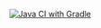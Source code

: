 [![Java CI with Gradle](https://github.com/ElizavetaZaglumina/HWSelenide/actions/workflows/gradle.yml/badge.svg)](https://github.com/ElizavetaZaglumina/HWSelenide/actions/workflows/gradle.yml)
